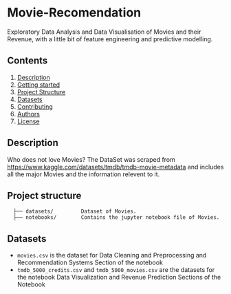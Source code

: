 # Movie-Recomendation
Exploratory Data Analysis and Data Visualisation of Movies and their Revenue, with a little bit of feature engineering and predictive modelling.

## Contents

1. [Description](#description)
2. [Getting started](#getting-started)
3. [Project Structure](#project-structure)
4. [Datasets](#datasets)
5. [Contributing](#contributing)
6. [Authors](#authors)
7. [License](#license)

## Description
Who does not love Movies? 
The DataSet was scraped from https://www.kaggle.com/datasets/tmdb/tmdb-movie-metadata and includes all the major Movies and the information relevent to it.

## Project structure

```
  ├── datasets/         Dataset of Movies.
  ├── notebooks/        Contains the jupyter notebook file of Movies.
```
## Datasets
  - `movies.csv` is the dataset for Data Cleaning and Preprocessing and Recommendation Systems Section of the notebook
  - `tmdb_5000_credits.csv` and `tmdb_5000_movies.csv` are the datasets for the notebook Data Visualization and Revenue Prediction Sections of the Notebook
